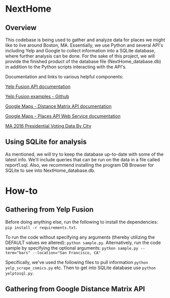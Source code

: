 # NextHome

## Overview
This codebase is being used to gather and analyze data for places we might like to live around Boston, MA. Essentially, we use Python and several API's including Yelp and Google to collect information into a SQLite database, where further analysis can be done. For the sake of this project, we will provide the finished product of the database file (NextHome_database.db) in addition to the Python scripts interacting with the API's.

Documentation and links to various helpful components:

[Yelp Fusion API documentation](https://www.yelp.com/developers/documentation/v3)

[Yelp Fusion examples - Github](https://www.???)

[Google Maps - Distance Matrix API documentation](https://developers.google.com/maps/documentation/distance-matrix/start)

[Google Maps - Places API Web Service documentation](https://developers.google.com/places/web-service/intro)

[MA 2016 Presidential Voting Data By City](http://www.wbur.org/politicker/2016/11/08/massachusetts-election-map)

## Using SQLite for analysis

As mentioned, we will try to keep the database up-to-date with some of the latest info. We'll include queries that can be run on the data in a file called report1.sql. Also, we recommend installing the program DB Browser for SQLite to see into NextHome_database.db.

# How-to

## Gathering from Yelp Fusion
Before doing anything else, run the following to install the dependencies:
`pip install -r requirements.txt`.

To run the code without specifying any arguments (thereby utilizing the DEFAULT values we altered):
`python sample.py`. Alternatively, run the code sample by specifying the optional arguments:
`python sample.py --term="bars" --location="San Francisco, CA"`

Specifically, we've used the following files to pull information `python yelp_scrape_comics.py` etc.
Then to get into SQLite database use `python yelptosql.py`.

## Gathering from Google Distance Matrix API
